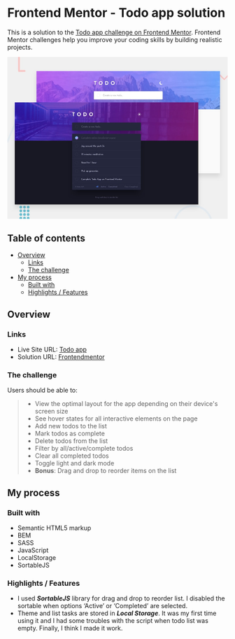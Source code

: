 # Frontend Mentor - Todo app solution

This is a solution to the [Todo app challenge on Frontend Mentor](https://www.frontendmentor.io/challenges/todo-app-Su1_KokOW). Frontend Mentor challenges help you improve your coding skills by building realistic projects. 

![Design preview for the Todo app coding challenge](./design/desktop-preview.jpg)

## Table of contents

- [Overview](#overview)
  - [Links](#links)
  - [The challenge](#the-challenge)
- [My process](#my-process)
  - [Built with](#built-with)
  - [Highlights / Features](#Highlights-/-Features)



## Overview

### Links
- Live Site URL: [Todo app](https://todo-app-yv.netlify.app/)
- Solution URL: [Frontendmentor](https://www.frontendmentor.io/solutions/todo-app-using-js-vanilla-sass-and-bem-BK6FLjPGU)


### The challenge

Users should be able to:

> - View the optimal layout for the app depending on their device's screen size
> - See hover states for all interactive elements on the page
> - Add new todos to the list
> - Mark todos as complete
> - Delete todos from the list
> - Filter by all/active/complete todos
> - Clear all completed todos
> - Toggle light and dark mode
> - **Bonus**: Drag and drop to reorder items on the list

## My process

### Built with

- Semantic HTML5 markup
- BEM
- SASS
- JavaScript
- LocalStorage
- SortableJS


### Highlights / Features
- I used ***SortableJS*** library for drag and drop to reorder list. I disabled the sortable when options ‘Active’ or ‘Completed’ are selected.
- Theme and list tasks are stored in ***Local Storage***. It was my first time using it and I had some troubles with the script when todo list was empty. Finally, I think I made it work.